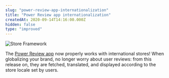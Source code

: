 ```yaml
---
slug: "power-review-app-internationalization"
title: "Power Review app internationalization"
createdAt: 2020-09-14T14:16:00.000Z
hidden: false
type: "improved"
---
```


![Store Framework](https://raw.githubusercontent.com/vtexdocs/dev-portal-content/main/images/power-review-app-internationalization-0.png)

The [Power Review app](https://vtex.io/docs/components/pixel/vtex.powerreviews/) now properly works with international stores! When globalizing your brand, no longer worry about user reviews: from this release on, they are fetched, translated, and displayed according to the store locale set by users.
